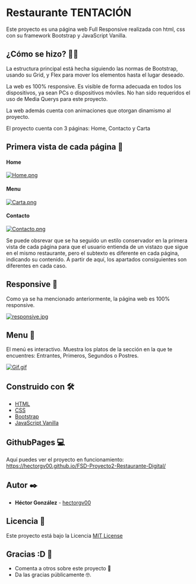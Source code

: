 
# Restaurante TENTACIÓN

Este proyecto es una página web Full Responsive realizada con html, css con su framework Bootstrap y JavaScript Vanilla.

## ¿Cómo se hizo? 👩‍🏭

La estructura principal está hecha siguiendo las normas de Bootstrap, usando su Grid, y Flex para mover los elementos hasta el lugar deseado.

La web es 100% responsive. Es visible de forma adecuada en todos los dispositivos, ya sean PCs o dispositivos móviles. No han sido requeridos el uso de Media Querys para este proyecto.

La web además cuenta con animaciones que otorgan dinamismo al proyecto.

El proyecto cuenta con 3 páginas: Home, Contacto y Carta

## Primera vista de cada página 🥇

#### Home

[![Home.png](https://i.postimg.cc/L8btbGx7/Home.png)](https://postimg.cc/SncYX1F7)

#### Menu

[![Carta.png](https://i.postimg.cc/CLWMrNj7/Carta.png)](https://postimg.cc/GHx1HvgT)

#### Contacto

[![Contacto.png](https://i.postimg.cc/zB0XdYjH/Contacto.png)](https://postimg.cc/8JfS53xT)

Se puede obsrevar que se ha seguido un estilo conservador en la primera vista de cada página para que el usuario entienda de un vistazo que sigue en el mismo restaurante, pero el subtexto es diferente en cada página, indicando su contenido. A partir de aquí, los apartados consiguientes son diferentes en cada caso.

## Responsive 📑

Como ya se ha mencionado anteriormente, la página web es 100% responsive. 

[![responsive.jpg](https://i.postimg.cc/7Y87BVhN/responsive.jpg)](https://postimg.cc/6TcyqCd7)

## Menu 🍔

El menú es interactivo. Muestra los platos de la sección en la que te encuentres: Entrantes, Primeros, Segundos o Postres.

[![Gif.gif](https://i.postimg.cc/SxMmgwTZ/Gif.gif)](https://postimg.cc/21Cp6Xfv)

## Construido con 🛠️


* [HTML](https://developer.mozilla.org/es/docs/Web/HTML) 
* [CSS](https://developer.mozilla.org/es/docs/Web/CSS) 
* [Bootstrap](https://getbootstrap.com/) 
* [JavaScript Vanilla](https://developer.mozilla.org/es/docs/Web/JavaScript) 

## GithubPages 💻

Aquí puedes ver el proyecto en funcionamiento: https://hectorgv00.github.io/FSD-Proyecto2-Restaurante-Digital/

## Autor ✒️


* **Héctor González** - [hectorgv00](https://github.com/hectorgv00)

## Licencia 📄

Este proyecto está bajo la Licencia [MIT License](https://github.com/hectorgv00/FSD-Proyecto2-Restaurante-Digital/blob/master/LICENSE)

## Gracias :D 🎁

* Comenta a otros sobre este proyecto 📢
* Da las gracias públicamente 🤓.